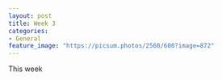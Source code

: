 ```yaml
---
layout: post
title: Week 3
categories:
- General
feature_image: "https://picsum.photos/2560/600?image=872"
---
```

This week 